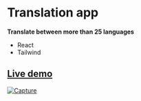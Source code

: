 # Translation app
**Translate between more than 25 languages**
  - React
  - Tailwind
  
## [Live demo](https://kbadr1.github.io/Translation-app/)

<a href="#">![Capture](https://user-images.githubusercontent.com/67501111/193031254-c56087da-41f8-49e5-9592-28dd85e87c5c.PNG)<a/>
